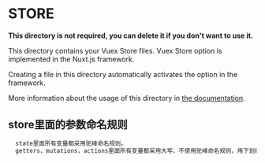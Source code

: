 # STORE

**This directory is not required, you can delete it if you don't want to use it.**

This directory contains your Vuex Store files.
Vuex Store option is implemented in the Nuxt.js framework.

Creating a file in this directory automatically activates the option in the framework.

More information about the usage of this directory in [the documentation](https://nuxtjs.org/guide/vuex-store).

## store里面的参数命名规则
``` bash
  state里面所有变量都采用驼峰命名规则。
  getters，mutations，actions里面所有变量都采用大写，不使用驼峰命名规则，用下划线连接。
```